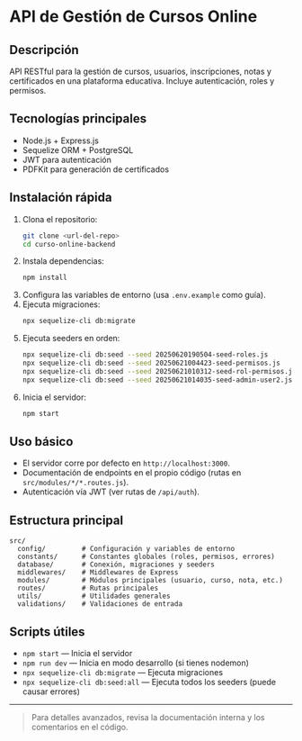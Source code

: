 # API de Gestión de Cursos Online

## Descripción
API RESTful para la gestión de cursos, usuarios, inscripciones, notas y certificados en una plataforma educativa. Incluye autenticación, roles y permisos.

## Tecnologías principales
- Node.js + Express.js
- Sequelize ORM + PostgreSQL
- JWT para autenticación
- PDFKit para generación de certificados

## Instalación rápida
1. Clona el repositorio:
   ```bash
   git clone <url-del-repo>
   cd curso-online-backend
   ```
2. Instala dependencias:
   ```bash
   npm install
   ```
3. Configura las variables de entorno (usa `.env.example` como guía).
4. Ejecuta migraciones:
   ```bash
   npx sequelize-cli db:migrate
   ```
5. Ejecuta seeders en orden:
   ```bash
   npx sequelize-cli db:seed --seed 20250620190504-seed-roles.js
   npx sequelize-cli db:seed --seed 20250621004423-seed-permisos.js
   npx sequelize-cli db:seed --seed 20250621010312-seed-rol-permisos.js
   npx sequelize-cli db:seed --seed 20250621014035-seed-admin-user2.js
   ```
6. Inicia el servidor:
   ```bash
   npm start
   ```

## Uso básico
- El servidor corre por defecto en `http://localhost:3000`.
- Documentación de endpoints en el propio código (rutas en `src/modules/*/*.routes.js`).
- Autenticación vía JWT (ver rutas de `/api/auth`).

## Estructura principal
```
src/
  config/         # Configuración y variables de entorno
  constants/      # Constantes globales (roles, permisos, errores)
  database/       # Conexión, migraciones y seeders
  middlewares/    # Middlewares de Express
  modules/        # Módulos principales (usuario, curso, nota, etc.)
  routes/         # Rutas principales
  utils/          # Utilidades generales
  validations/    # Validaciones de entrada
```

## Scripts útiles
- `npm start` — Inicia el servidor
- `npm run dev` — Inicia en modo desarrollo (si tienes nodemon)
- `npx sequelize-cli db:migrate` — Ejecuta migraciones
- `npx sequelize-cli db:seed:all` — Ejecuta todos los seeders (puede causar errores)

---

> Para detalles avanzados, revisa la documentación interna y los comentarios en el código.

